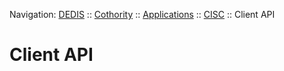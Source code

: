 Navigation: [DEDIS](https://github.com/dedis/doc/README.md) ::
[Cothority](../README.md) ::
[Applications](../doc/Applications.md) ::
[CISC](../cisc/README.md) ::
Client API

# Client API

